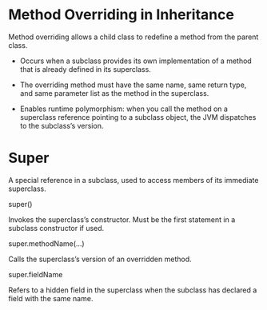 # Method Overriding in Inheritance
Method overriding allows a child class to redefine a method from the parent class.

- Occurs when a subclass provides its own implementation of a method that is already defined in its superclass.

- The overriding method must have the same name, same return type, and same parameter list as the method in the superclass.

- Enables runtime polymorphism: when you call the method on a superclass reference pointing to a subclass object, the JVM dispatches to the subclass’s version.

# Super

A special reference in a subclass, used to access members of its immediate superclass.

super()

Invokes the superclass’s constructor. Must be the first statement in a subclass constructor if used.

super.methodName(...)

Calls the superclass’s version of an overridden method.

super.fieldName

Refers to a hidden field in the superclass when the subclass has declared a field with the same name.